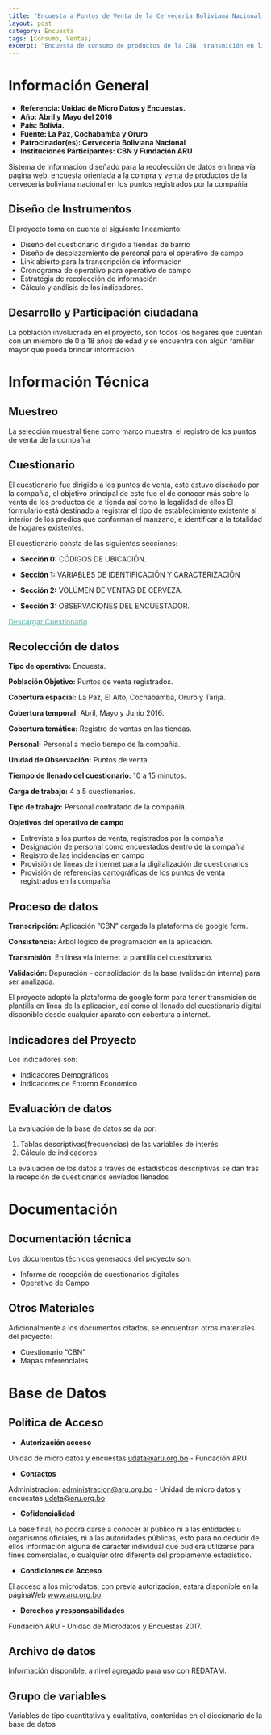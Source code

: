```yaml
---
title: "Encuesta a Puntos de Venta de la Cerveceria Boliviana Nacional - CBN"
layout: post
category: Encuesta
tags: [Consumo, Ventas]
excerpt: "Encuesta de consumo de productos de la CBN, transmición en línea de la información"
---
```

# Información General

- __Referencia: Unidad de Micro Datos y Encuestas.__
- __Año: Abril y Mayo del 2016__
- __País: Bolivia.__
- __Fuente: La Paz, Cochabamba y Oruro__
- __Patrocinador(es): Cerveceria Boliviana Nacional__
- __Instituciones Participantes: CBN y Fundación ARU__

Sistema de información diseñado para la recolección de datos en línea
vía pagina web, encuesta orientada a la compra y venta de productos
de la cerveceria boliviana nacional en los puntos registrados por la compañia

## Diseño de Instrumentos

El proyecto toma en cuenta el siguiente lineamiento:
- Diseño del cuestionario dirigido a tiendas de barrio
- Diseño de desplazamiento de personal para el operativo de campo
- Link abierto para la transcripción de informacion
- Cronograma de operativo para operativo de campo
- Estrategia de recolección de información
- Cálculo y análisis de los indicadores.

## Desarrollo y Participación ciudadana

La población involucrada en el proyecto, son todos los hogares que cuentan con un miembro de 0 a 18 años de
edad y se encuentra con algún familiar mayor que pueda brindar información.

# Información Técnica

## Muestreo

La selección muestral tiene como marco muestral el registro de los puntos de venta de la compañia

## Cuestionario

El cuestionario fue dirigido a los puntos de venta, este estuvo diseñado por la compañia, el objetivo principal de
este fue el de conocer más sobre la venta de los productos de la tienda así como la legalidad de ellos
El formulario está destinado a registrar el tipo de establecimiento existente al interior de los predios
que conforman el manzano, e identificar a la totalidad de hogares existentes.

El cuestionario consta de las siguientes secciones:

- __Sección 0:__ CÓDIGOS DE UBICACIÓN.

- __Sección 1:__ VARIABLES DE IDENTIFICACIÓN Y CARACTERIZACIÓN

- __Sección 2:__ VOLÚMEN DE VENTAS DE CERVEZA.

- __Sección 3:__ OBSERVACIONES DEL ENCUESTADOR.

<a href="/cuestionario/Boleta_CBN.pdf" download="Cuestionario_CBN.pdf" style="color:#54b2a9;"> Descargar Cuestionario <i class="fa fa-file-pdf-o"></i></a>


## Recolección de datos

__Tipo de operativo:__  Encuesta.

__Población Objetivo:__ Puntos de venta registrados.

__Cobertura espacial:__ La Paz, El Alto, Cochabamba, Oruro y Tarija.

__Cobertura temporal:__ Abril, Mayo y Junio 2016.

__Cobertura temática:__ Registro de ventas en las tiendas.

__Personal:__ Personal a medio tiempo de la compañia.

__Unidad de Observación:__ Puntos de venta.

__Tiempo de llenado del cuestionario:__ 10 a 15 minutos.

__Carga de trabajo:__ 4 a 5 cuestionarios.

__Tipo de trabajo:__ Personal contratado de la compañia.


__Objetivos del operativo de campo__

- Entrevista a los puntos de venta, registrados por la compañia
- Designación de personal como encuestados dentro de la compañia
- Registro de las incidencias en campo
- Provisión de líneas de internet para la digitalización de cuestionarios
- Provisión de referencias cartográficas de los puntos de venta registrados en la compañia

## Proceso de datos

__Transcripción:__ Aplicación ”CBN” cargada la plataforma de google form.

__Consistencia:__ Árbol lógico de programación en la aplicación.

__Transmisión__: En línea vía internet la plantilla del cuestionario.

__Validación:__ Depuración - consolidación de la base (validación interna) para ser analizada.


El proyecto adoptó la plataforma de google form para tener transmision de plantilla en línea de la aplicación, así
como el llenado del cuestionario digital disponible desde cualquier aparato con cobertura a internet.

## Indicadores del Proyecto

Los indicadores son:
- Indicadores Demográficos
- Indicadores de Entorno Económico

## Evaluación de datos

La evaluación de la base de datos se da por:

1. Tablas descriptivas(frecuencias) de las variables de interés
2. Cálculo de indicadores

La evaluación de los datos a través de estadísticas descriptivas se dan tras la recepción de cuestionarios enviados
llenados

# Documentación

## Documentación técnica

Los documentos técnicos generados del proyecto son:

- Informe de recepción de cuestionarios digitales
- Operativo de Campo

## Otros Materiales

Adicionalmente a los documentos citados, se encuentran otros materiales del proyecto:
- Cuestionario ”CBN”
- Mapas referenciales
 
# Base de Datos

## Política de Acceso

- __Autorización acceso__

Unidad de micro datos y encuestas udata@aru.org.bo - Fundación ARU

- __Contactos__

Administración: administracion@aru.org.bo - Unidad de micro datos y encuestas udata@aru.org.bo

- __Cofidencialidad__

La base final, no podrá darse a conocer al público ni a las entidades u organismos oficiales, ni
a las autoridades públicas, esto para no deducir de ellos información alguna de carácter individual
que pudiera utilizarse para fines comerciales, o cualquier otro diferente del propiamente
estadístico.

- __Condiciones de Acceso__

El acceso a los microdatos, con previa autorización, estará disponible en la páginaWeb www.aru.org.bo.

- __Derechos y responsabilidades__

Fundación ARU - Unidad de Microdatos y Encuestas 2017.

## Archivo de datos

Información disponible, a nivel agregado para uso con REDATAM.

## Grupo de variables

Variables de tipo cuantitativa y cualitativa, contenidas en el diccionario de la base de datos